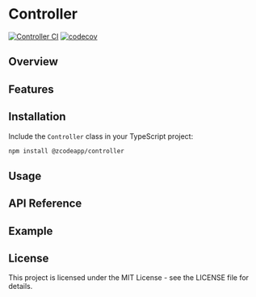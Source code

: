 # Controller

[![Controller CI](https://github.com/zcodeapp/msexpandable/actions/workflows/controller-workflow.yml/badge.svg?branch=main)](https://github.com/zcodeapp/msexpandable/actions/workflows/controller-workflow.yml) [![codecov](https://codecov.io/gh/zcodeapp/msexpandable/branch/main/graph/badge.svg?token=ZHJHX9L0CN&flag=controller)](https://app.codecov.io/gh/zcodeapp/msexpandable/tree/main/src%2Fcontroller%2Fsrc)

## Overview



## Features



## Installation

Include the `Controller` class in your TypeScript project:

```bash
npm install @zcodeapp/controller
```

## Usage



## API Reference



## Example



## License

This project is licensed under the MIT License - see the LICENSE file for details.
